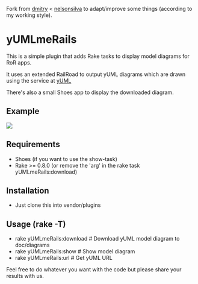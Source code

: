 Fork from [dmitry](http://github.com/dmitry/yUMLmeRails/) < [nelsonsilva](http://github.com/nelsonsilva/yUMLmeRails/) to adapt/improve some things (according to my working style).

# yUMLmeRails

This is a simple plugin that adds Rake tasks to display model diagrams for RoR apps.

It uses an extended RailRoad to output yUML diagrams which are drawn using the service at [yUML](http://yuml.dev)

There's also a small Shoes app to display the downloaded diagram.

## Example

<img src="http://yuml.dev/diagram/scruffy/class/[User],[Task],[Assignment],[Status],[User]1-*[Assignment],[Task]1-*[Assignment],[Task]1-*[Status]"/>

## Requirements

 * Shoes (if you want to use the show-task)
 * Rake >= 0.8.0 (or remove the 'arg' in the rake task yUMLmeRails:download)
    
## Installation

 * Just clone this into vendor/plugins
    
## Usage (rake -T)
  
 * rake yUMLmeRails:download            # Download yUML model diagram to doc/diagrams
 * rake yUMLmeRails:show                # Show model diagram
 * rake yUMLmeRails:url                 # Get yUML URL
    
Feel free to do whatever you want with the code but please share your results with us.
